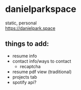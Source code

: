 # danielparkspace

static, personal <br />
https://danielpark.space

## things to add:

- resume info
- contact info/ways to contact
  - recaptcha
- resume pdf view (traditional)
- projects tab
- spotify api?
